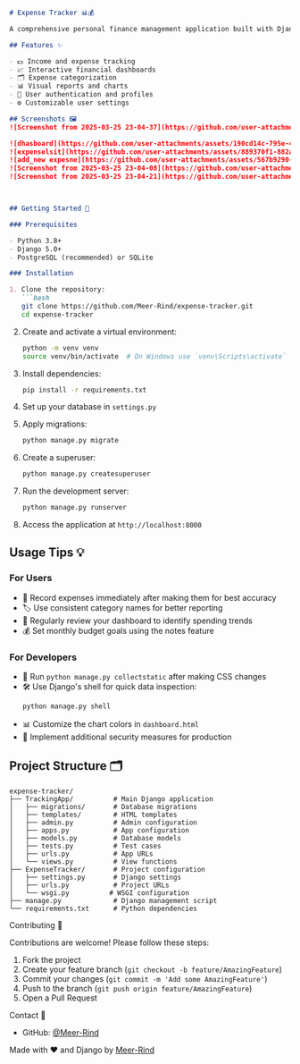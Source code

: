 
```markdown
# Expense Tracker 📊💰

A comprehensive personal finance management application built with Django that helps users track income, expenses, and analyze spending patterns.

## Features ✨

- 💵 Income and expense tracking
- 📈 Interactive financial dashboards
- 🗂️ Expense categorization
- 📊 Visual reports and charts
- 🔐 User authentication and profiles
- ⚙️ Customizable user settings

## Screenshots 🖼️
![Screenshot from 2025-03-25 23-04-37](https://github.com/user-attachments/assets/b0e81ff3-b8dd-4f9c-95b5-24b34ec03df6)

![dhasboard](https://github.com/user-attachments/assets/190cd14c-795e-4c1c-bfe5-dce1498ba35e)
![expenselsit](https://github.com/user-attachments/assets/889370f1-882a-46b1-8eb0-27e963698fac)
![add_new expesne](https://github.com/user-attachments/assets/567b9290-12a3-4be4-9d29-6d9e30c63c1e)
![Screenshot from 2025-03-25 23-04-08](https://github.com/user-attachments/assets/3208ad3a-bcca-42cd-84f8-d7219ead3320)
![Screenshot from 2025-03-25 23-04-21](https://github.com/user-attachments/assets/97752537-9afe-4c2f-b45d-d5c38f4e5dc7)



## Getting Started 🚀

### Prerequisites

- Python 3.8+
- Django 5.0+
- PostgreSQL (recommended) or SQLite

### Installation

1. Clone the repository:
   ```bash
   git clone https://github.com/Meer-Rind/expense-tracker.git
   cd expense-tracker
   ```

2. Create and activate a virtual environment:
   ```bash
   python -m venv venv
   source venv/bin/activate  # On Windows use `venv\Scripts\activate`
   ```

3. Install dependencies:
   ```bash
   pip install -r requirements.txt
   ```

4. Set up your database in `settings.py`

5. Apply migrations:
   ```bash
   python manage.py migrate
   ```

6. Create a superuser:
   ```bash
   python manage.py createsuperuser
   ```

7. Run the development server:
   ```bash
   python manage.py runserver
   ```

8. Access the application at `http://localhost:8000`

## Usage Tips 💡

### For Users
- 📅 Record expenses immediately after making them for best accuracy
- 🏷️ Use consistent category names for better reporting
- 🔄 Regularly review your dashboard to identify spending trends
- 💰 Set monthly budget goals using the notes feature

### For Developers
- 🔄 Run `python manage.py collectstatic` after making CSS changes
- 🛠️ Use Django's shell for quick data inspection:
  ```bash
  python manage.py shell
  ```
- 📊 Customize the chart colors in `dashboard.html`
- 🔐 Implement additional security measures for production

## Project Structure 🗂️

```
expense-tracker/
├── TrackingApp/          # Main Django application
│   ├── migrations/       # Database migrations
│   ├── templates/        # HTML templates
│   ├── admin.py          # Admin configuration
│   ├── apps.py           # App configuration
│   ├── models.py         # Database models
│   ├── tests.py          # Test cases
│   ├── urls.py           # App URLs
│   └── views.py          # View functions
├── ExpenseTracker/       # Project configuration
│   ├── settings.py       # Django settings
│   ├── urls.py           # Project URLs
│   └── wsgi.py          # WSGI configuration
├── manage.py             # Django management script
└── requirements.txt      # Python dependencies
```

 Contributing 🤝

Contributions are welcome! Please follow these steps:

1. Fork the project
2. Create your feature branch (`git checkout -b feature/AmazingFeature`)
3. Commit your changes (`git commit -m 'Add some AmazingFeature'`)
4. Push to the branch (`git push origin feature/AmazingFeature`)
5. Open a Pull Request


 Contact 📧

- GitHub: [@Meer-Rind](https://github.com/Meer-Rind)


Made with ❤️ and Django by [Meer-Rind](https://github.com/Meer-Rind)

